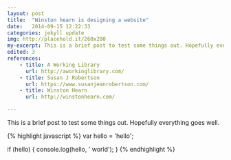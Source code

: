 ```yaml
---
layout: post
title:  "Winston hearn is designing a website"
date:   2014-09-15 12:22:33
categories: jekyll update
img: http://placehold.it/260x200
my-excerpt: This is a brief post to test some things out. Hopefully everything goes well. Who knows what kind of excerpt will be best in this, but I am sure it will work out ok.
edited: 3
references:
    - title: A Working Library
      url: http://aworkinglibrary.com/
    - title: Susan J Robertson
      url: https://www.susanjeanrobertson.com/
    - title: Winston Hearn
      url: http://winstonhearn.com/

---
```

This is a brief post to test some things out. Hopefully everything goes well.

{% highlight javascript %}
var hello = 'hello';

if (hello) {
  console.log(hello, ' world');
}
{% endhighlight %}
